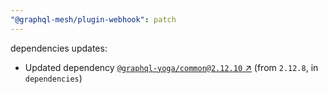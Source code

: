 ```yaml
---
"@graphql-mesh/plugin-webhook": patch
---
```


dependencies updates: 

- Updated dependency [`@graphql-yoga/common@2.12.10` ↗︎](https://www.npmjs.com/package/@graphql-yoga/common/v/2.12.10) (from `2.12.8`, in `dependencies`)
